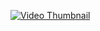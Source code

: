 [![Video Thumbnail](https://cxl.com/wp-content/uploads/2019/09/image3-1280x661.png)](https://github.com/DavidJoao/opt-task1/blob/main/assets/Demonstration.mp4)